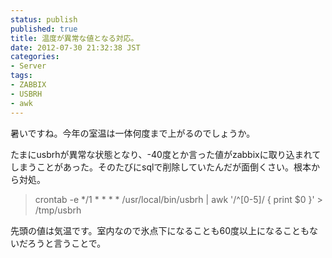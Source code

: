 ```yaml
---
status: publish
published: true
title: 温度が異常な値となる対応。
date: 2012-07-30 21:32:38 JST
categories:
- Server
tags:
- ZABBIX
- USBRH
- awk
---
```

暑いですね。今年の室温は一体何度まで上がるのでしょうか。

たまにusbrhが異常な状態となり、-40度とか言った値がzabbixに取り込まれてしまうことがあった。そのたびにsqlで削除していたんだが面倒くさい。根本から対処。
<blockquote>crontab -e
*/1 * * * * /usr/local/bin/usbrh | awk '/^[0-5]/ { print $0 }' &gt; /tmp/usbrh</blockquote>
先頭の値は気温です。室内なので氷点下になることも60度以上になることもないだろうと言うことで。
